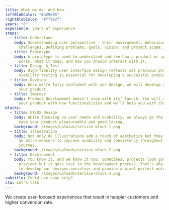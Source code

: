 ```yaml
---
title: What we do. And how.
leftBlobColor: "#b29e85"
rightBlobColor: "#ff982f"
years: "8"
experience: years of experience
steps:
  - title: Understand
    body: Understanding user perspective - their environment, behaviour and
      challenges. Defining problems, goals, vision, and project scope.
  - title: Prototype
    body: A prototype is used to understand and see how a product or application
      works, what it does, and how you should interact with it.
  - title: Design & Test
    body: High-fidelity user interface design reflects all previous phases while
      usability testing is essential for developing a successful product.
  - title: Develop
    body: Once we’re fully confident with our design, we will develop and launch
      your product.
  - title: Improve
    body: Product development doesn’t stop with its’ launch. You will always improve
      your product with new functionalities and we’ll help you with that.
blocks:
  - title: UI/UX design
    body: While focusing on user needs and usability, we always go the extra mile to
      make your product pleasureable and good-loking.
    background: /images/uploads/service-block-1.png
  - title: Illustration
    body: Not only do illustrations add a touch of aesthetics but they also provide
      an extra measure to improve usability and consistency throughout user
      journey.
    background: /images/uploads/service-block-2.png
  - title: Development
    body: You know it, and we know it too. Sometimes, projects look good in design
      previews but it gets lost in the development process. That's why we like
      to develop our designs ourselves and promise a pixel-perfect outcome.
    background: /images/uploads/service-block-3.png
subtitle: Could use some help?
cta: Let's talk
---
```

We create user-focused experiences that result in happier customers and higher conversion rate.